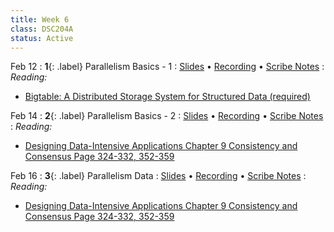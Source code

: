 ```yaml
---
title: Week 6
class: DSC204A
status: Active
---
```


Feb 12
: **1**{: .label} Parallelism Basics - 1
  : [Slides](assets/slides/14_parallelism-1.pdf) &#8226; [Recording](https://podcast.ucsd.edu/watch/wi24/dsc204a_a00/15) &#8226; [Scribe Notes](#)
: *Reading:*
* [Bigtable: A Distributed Storage System for Structured Data (required)](https://static.googleusercontent.com/media/research.google.com/zh-CN//archive/bigtable-osdi06.pdf)



Feb 14
: **2**{: .label} Parallelism Basics - 2 
  : [Slides](assets/slides/15_parallelism-2.pdf) &#8226; [Recording](https://podcast.ucsd.edu/watch/wi24/dsc204a_a00/16) &#8226; [Scribe Notes](#)
: *Reading:* 
* [Designing Data-Intensive Applications Chapter 9 Consistency and Consensus Page 324-332, 352-359](https://drive.google.com/drive/folders/1MpKFgCy9CHFVZEXnizZ8JLM7DTU2sTwd?usp=sharing)




Feb 16
: **3**{: .label} Parallelism Data
  : [Slides](assets/slides/16_parallelism-data.pdf) &#8226; [Recording](https://podcast.ucsd.edu/watch/wi24/dsc204a_a00/17) &#8226; [Scribe Notes](#)
: *Reading:* 
* [Designing Data-Intensive Applications Chapter 9 Consistency and Consensus Page 324-332, 352-359](https://drive.google.com/drive/folders/1MpKFgCy9CHFVZEXnizZ8JLM7DTU2sTwd?usp=sharing)